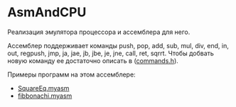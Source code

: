 # AsmAndCPU

Реализация эмулятора процессора и ассемблера для него.

Ассемблер поддерживает команды push, pop, add, sub, mul, div, end, in, out, regpush, jmp, ja, jae, jb, jbe, je, jne, call, ret, sqrrt.
Чтобы добвать новую команду ее достаточно описать в ([commands.h](commands.h)).

Примеры программ на этом ассемблере:
* [SquareEq.myasm](SquareEq.myasm)
* [fibbonachi.myasm](fibbonachi.myasm)
